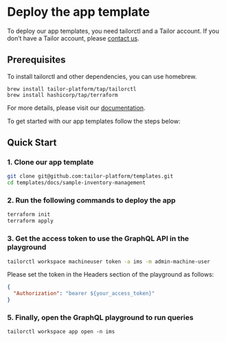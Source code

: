 # Deploy the app template

To deploy our app templates, you need tailorctl and a Tailor account.
If you don’t have a Tailor account,
please [contact us](https://form.typeform.com/to/QONhVIuj?typeform-source=www.tailor.tech).

## Prerequisites

To install tailorctl and other dependencies, you can use homebrew.

```
brew install tailor-platform/tap/tailorctl
brew install hashicorp/tap/terraform
```

For more details, please visit our [documentation](https://docs.tailor.tech/getting-started/quickstart/terraform).

To get started with our app templates follow the steps below:

## Quick Start

### 1. Clone our app template

```bash
git clone git@github.com:tailor-platform/templates.git
cd templates/docs/sample-inventory-management
```

### 2. Run the following commands to deploy the app

```bash
terraform init
terraform apply
```

### 3. Get the access token to use the GraphQL API in the playground

```bash
tailorctl workspace machineuser token -a ims -m admin-machine-user
```

Please set the token in the Headers section of the playground as follows:
```json
{
  "Authorization": "bearer ${your_access_token}"
}
```

### 5. Finally, open the GraphQL playground to run queries

```
tailorctl workspace app open -n ims
```
